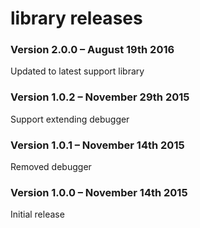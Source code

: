 # library releases #

### Version 2.0.0 – August 19th 2016 ###

Updated to latest support library

### Version 1.0.2 – November 29th 2015 ###

Support extending debugger

### Version 1.0.1 – November 14th 2015 ###

Removed debugger

### Version 1.0.0 – November 14th 2015 ###

Initial release
